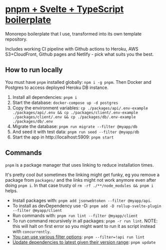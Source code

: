 # [pnpm + Svelte + TypeScript boilerplate](https://github.com/TeemuKoivisto/pnpm-svelte-typescript-stack-boilerplate)

Monorepo boilerplate that I use, transformed into its own template repository.

Includes working CI pipeline with Github actions to Heroku, AWS S3+CloudFront, Github pages and Netlify - pick what suits you the best.

## How to run locally

You must have `pnpm` installed globally: `npm i -g pnpm`. Then Docker and Postgres to access deployed Heroku DB instance.

1. Install all dependencies: `pnpm i`
2. Start the database: `docker-compose up -d postgres`
3. Copy the environment variables: `cp ./packages/api/.env-example ./packages/api/.env && cp ./packages/client/.env-example ./packages/client/.env && cp ./packages/db/.env-example ./packages/db/.env`
4. Migrate the database: `pnpm run migrate --filter @myapp/db`
5. And seed it with test data: `pnpm run seed --filter @myapp/db`
6. Start the app in http://localhost:5909: `pnpm start`

## Commands

`pnpm` is a package manager that uses linking to reduce installation times.

It's pretty cool _but_ sometimes the linking might get funky, eg you remove a package from `packages/` and the links might not work anymore even after doing `pnpm i`. In that case trusty ol `rm -rf ./**/node_modules && pnpm i` helps.

* Install packages with: `pnpm add jsonwebtoken --filter @myapp/api`.
* To install as devDependency use -D: `pnpm add -D rollup-svelte-plugin --filter @myapp/client`
* Run commands with: `pnpm run lint --filter @myapp/client`
* To run command recursively in all packages: `pnpm -r run lint`. NOTE: this will halt on first error so you might want to run it as script instead with `concurrently`.
* [You can use various filter options](https://pnpm.io/filtering): `pnpm --filter=!api run lint`
* [Update dependencies to latest given their version range](https://pnpm.io/cli/update): `pnpm update`

